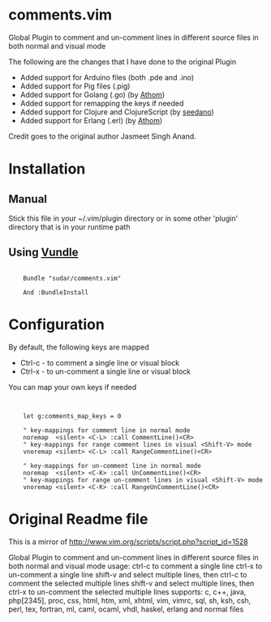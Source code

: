 comments.vim
=============

Global Plugin to comment and un-comment lines in different source files in both normal and visual <Shift-V> mode 

The following are the changes that I have done to the original Plugin

- Added support for Arduino files (both .pde and .ino)
- Added support for Pig files (.pig)
- Added support for Golang (.go) (by [Athom](https://github.com/athom))
- Added support for remapping the keys if needed
- Added support for Clojure and ClojureScript (by [seedano](https://github.com/ssedano/))
- Added support for Erlang (.erl) (by [Athom](https://github.com/athom))

Credit goes to the original author Jasmeet Singh Anand.

Installation
============

Manual 
------
Stick this file in your ~/.vim/plugin directory or in some other 'plugin' directory that is in your runtime path

Using [Vundle](https://github.com/gmarik/vundle)
-------------

```VimL

    Bundle "sudar/comments.vim"

    And :BundleInstall

```

Configuration
=============

By default, the following keys are mapped

- Ctrl-c - to comment a single line or visual block
- Ctrl-x - to un-comment a single line or visual block

You can map your own keys if needed

```VimL


    let g:comments_map_keys = 0

    " key-mappings for comment line in normal mode
    noremap  <silent> <C-L> :call CommentLine()<CR>
    " key-mappings for range comment lines in visual <Shift-V> mode
    vnoremap <silent> <C-L> :call RangeCommentLine()<CR>

    " key-mappings for un-comment line in normal mode
    noremap  <silent> <C-K> :call UnCommentLine()<CR>
    " key-mappings for range un-comment lines in visual <Shift-V> mode
    vnoremap <silent> <C-K> :call RangeUnCommentLine()<CR>

```


Original Readme file
====================
This is a mirror of http://www.vim.org/scripts/script.php?script_id=1528

Global Plugin to comment and un-comment lines in different source files in both normal and visual <Shift-V> mode
usage:
ctrl-c to comment a single line
ctrl-x to un-comment a single line
shift-v and select multiple lines, then ctrl-c to comment the selected multiple lines
shift-v and select multiple lines, then ctrl-x to un-comment the selected multiple lines
supports: c, c++, java, php[2345], proc, css, html, htm, xml, xhtml, vim, vimrc, sql, sh, ksh, csh, perl, tex, fortran, ml, caml, ocaml, vhdl, haskel, erlang and normal files
